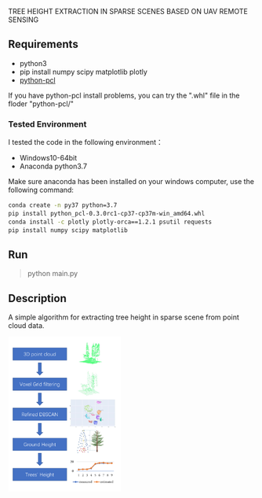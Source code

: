 TREE HEIGHT EXTRACTION IN SPARSE SCENES BASED ON UAV REMOTE SENSING

## Requirements

* python3
* pip install numpy scipy matplotlib plotly
* [python-pcl](https://github.com/strawlab/python-pcl)

If you have python-pcl install problems, you can try the ".whl" file in the floder "python-pcl/"

### Tested Environment

I tested the code in the following environment：

* Windows10-64bit 
* Anaconda python3.7

Make sure anaconda has been installed on your windows computer, use the following command:

```bash
conda create -n py37 python=3.7
pip install python_pcl-0.3.0rc1-cp37-cp37m-win_amd64.whl
conda install -c plotly plotly-orca==1.2.1 psutil requests
pip install numpy scipy matplotlib
```

## Run

> python main.py

## Description

A simple algorithm for extracting tree height in sparse scene from point cloud data.

<div align=left>
<img width="230" height="315" src="https://raw.githubusercontent.com/yzfly/SimpleTreeHeight/master/images/procedure.png"/>
</div>